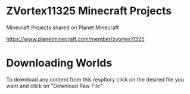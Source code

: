 # ZVortex11325 Minecraft Projects

Minecraft Projects shared on Planet Minecraft

https://www.planetminecraft.com/member/zvortex11325

# Downloading Worlds
To download any content from this respitory click on the desired file you want and click on "Download Raw File"
